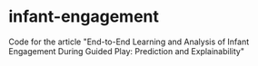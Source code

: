 # infant-engagement
Code for the article "End-to-End Learning and Analysis of Infant Engagement During Guided Play: Prediction and Explainability"
